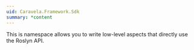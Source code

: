```yaml
---
uid: Caravela.Framework.Sdk
summary: *content
---
```

This is namespace allows you to write low-level aspects that directly use the Roslyn API.
